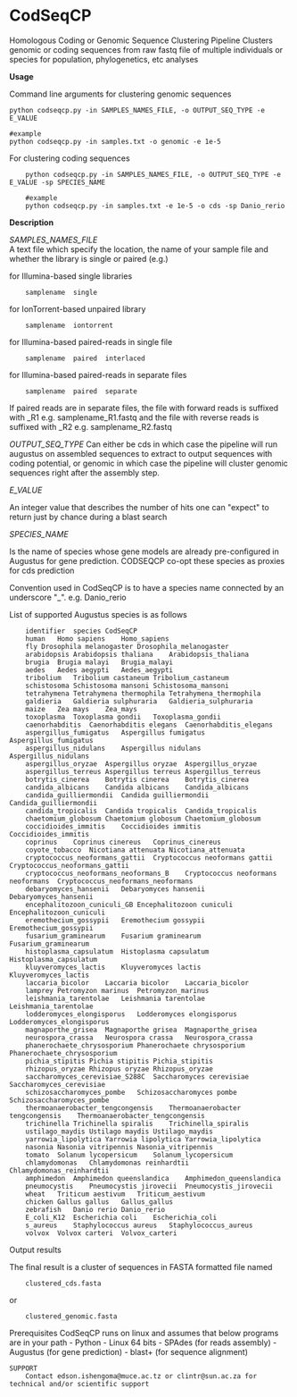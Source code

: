 # CodSeqCP
Homologous Coding or Genomic Sequence Clustering Pipeline
Clusters genomic or coding sequences from raw fastq file of multiple individuals or species 
for population, phylogenetics, etc analyses

**Usage**

Command line arguments for clustering genomic sequences
		
	python codseqcp.py -in SAMPLES_NAMES_FILE, -o OUTPUT_SEQ_TYPE -e E_VALUE
	
	#example
	python codseqcp.py -in samples.txt -o genomic -e 1e-5 
	
For clustering coding sequences
				
				
				
		python codseqcp.py -in SAMPLES_NAMES_FILE, -o OUTPUT_SEQ_TYPE -e E_VALUE -sp SPECIES_NAME

		#example
		python codseqcp.py -in samples.txt -e 1e-5 -o cds -sp Danio_rerio
		

**Description**

_SAMPLES_NAMES_FILE_  
A text file which specify the location, the name of your sample file and whether the library is single or paired (e.g.)

for Illumina-based single libraries
				
		samplename	single

for IonTorrent-based unpaired library

		samplename	iontorrent

for Illumina-based paired-reads in single file

		samplename	paired	interlaced

for Illumina-based paired-reads in separate files

		samplename	paired	separate
      
If paired reads are in separate files,
		the file with forward reads is suffixed with _R1
		e.g. samplename_R1.fastq
		and the file with reverse reads is suffixed with _R2
		e.g. samplename_R2.fastq
		
_OUTPUT_SEQ_TYPE_
 Can either be cds in which case the pipeline will run augustus on assembled sequences to extract to output sequences with
 coding potential, or genomic in which case the pipeline will cluster genomic sequences right after the assembly step.
 
 _E_VALUE_

An integer value that describes the number of hits one can "expect" to return just by chance during a blast search

_SPECIES_NAME_

Is the name of species whose gene models are already pre-configured in Augustus for gene prediction. CODSEQCP co-opt these
species as proxies for cds prediction

Convention used in CodSeqCP is to have a species name connected by an underscore "_".
		e.g. Danio_rerio

List of supported Augustus species is as follows
		
		identifier	species	CodSeqCP 
		human	Homo sapiens	Homo_sapiens
		fly	Drosophila melanogaster	Drosophila_melanogaster
		arabidopsis	Arabidopsis thaliana	Arabidopsis_thaliana
		brugia	Brugia malayi	Brugia_malayi
		aedes	Aedes aegypti	Aedes_aegypti
		tribolium	Tribolium castaneum	Tribolium_castaneum
		schistosoma	Schistosoma mansoni	Schistosoma_mansoni
		tetrahymena	Tetrahymena thermophila	Tetrahymena_thermophila
		galdieria	Galdieria sulphuraria	Galdieria_sulphuraria
		maize	Zea mays	Zea_mays
		toxoplasma	Toxoplasma gondii	Toxoplasma_gondii
		caenorhabditis	Caenorhabditis elegans	Caenorhabditis_elegans
		aspergillus_fumigatus	Aspergillus fumigatus	Aspergillus_fumigatus
		aspergillus_nidulans	Aspergillus nidulans	Aspergillus_nidulans
		aspergillus_oryzae	Aspergillus oryzae	Aspergillus_oryzae
		aspergillus_terreus	Aspergillus terreus	Aspergillus_terreus
		botrytis_cinerea	Botrytis cinerea	Botrytis_cinerea
		candida_albicans	Candida albicans	Candida_albicans
		candida_guilliermondii	Candida guilliermondii	Candida_guilliermondii
		candida_tropicalis	Candida tropicalis	Candida_tropicalis
		chaetomium_globosum	Chaetomium globosum	Chaetomium_globosum
		coccidioides_immitis	Coccidioides immitis	Coccidioides_immitis
		coprinus	Coprinus cinereus	Coprinus_cinereus
		coyote_tobacco	Nicotiana attenuata	Nicotiana_attenuata
		cryptococcus_neoformans_gattii	Cryptococcus neoformans gattii	Cryptococcus_neoformans_gattii
		cryptococcus_neoformans_neoformans_B	Cryptococcus neoformans neoformans	Cryptococcus_neoformans_neoformans
		debaryomyces_hansenii	Debaryomyces hansenii	Debaryomyces_hansenii
		encephalitozoon_cuniculi_GB	Encephalitozoon cuniculi	Encephalitozoon_cuniculi
		eremothecium_gossypii	Eremothecium gossypii	Eremothecium_gossypii
		fusarium_graminearum	Fusarium graminearum	Fusarium_graminearum
		histoplasma_capsulatum	Histoplasma capsulatum	Histoplasma_capsulatum
		kluyveromyces_lactis	Kluyveromyces lactis	Kluyveromyces_lactis
		laccaria_bicolor	Laccaria bicolor	Laccaria_bicolor
		lamprey	Petromyzon marinus	Petromyzon_marinus
		leishmania_tarentolae	Leishmania tarentolae	Leishmania_tarentolae
		lodderomyces_elongisporus	Lodderomyces elongisporus	Lodderomyces_elongisporus
		magnaporthe_grisea	Magnaporthe grisea	Magnaporthe_grisea
		neurospora_crassa	Neurospora crassa	Neurospora_crassa
		phanerochaete_chrysosporium	Phanerochaete chrysosporium	Phanerochaete_chrysosporium
		pichia_stipitis	Pichia stipitis	Pichia_stipitis
		rhizopus_oryzae	Rhizopus oryzae	Rhizopus_oryzae
		saccharomyces_cerevisiae_S288C	Saccharomyces cerevisiae	Saccharomyces_cerevisiae
		schizosaccharomyces_pombe	Schizosaccharomyces pombe	Schizosaccharomyces_pombe
		thermoanaerobacter_tengcongensis	Thermoanaerobacter tengcongensis	Thermoanaerobacter_tengcongensis
		trichinella	Trichinella spiralis	Trichinella_spiralis
		ustilago_maydis	Ustilago maydis	Ustilago_maydis
		yarrowia_lipolytica	Yarrowia lipolytica	Yarrowia_lipolytica
		nasonia	Nasonia vitripennis	Nasonia_vitripennis
		tomato	Solanum lycopersicum	Solanum_lycopersicum
		chlamydomonas	Chlamydomonas reinhardtii	Chlamydomonas_reinhardtii
		amphimedon	Amphimedon queenslandica	Amphimedon_queenslandica
		pneumocystis	Pneumocystis jirovecii	Pneumocystis_jirovecii
		wheat	Triticum aestivum	Triticum_aestivum
		chicken	Gallus gallus	Gallus_gallus
		zebrafish	Danio rerio	Danio_rerio
		E_coli_K12	Escherichia coli	Escherichia_coli
		s_aureus	Staphylococcus aureus	Staphylococcus_aureus
		volvox	Volvox carteri	Volvox_carteri
		
Output results

The final result is a cluster of sequences in FASTA formatted file named

		clustered_cds.fasta

or

		clustered_genomic.fasta

	
Prerequisites
		CodSeqCP runs on linux and assumes that below programs are in your path
			- Python
			- Linux 64 bits
			- SPAdes (for reads assembly)
			- Augustus (for gene prediction)
			- blast+ (for sequence alignment)
			


	SUPPORT
		Contact edson.ishengoma@muce.ac.tz or clintr@sun.ac.za for technical and/or scientific support


    
